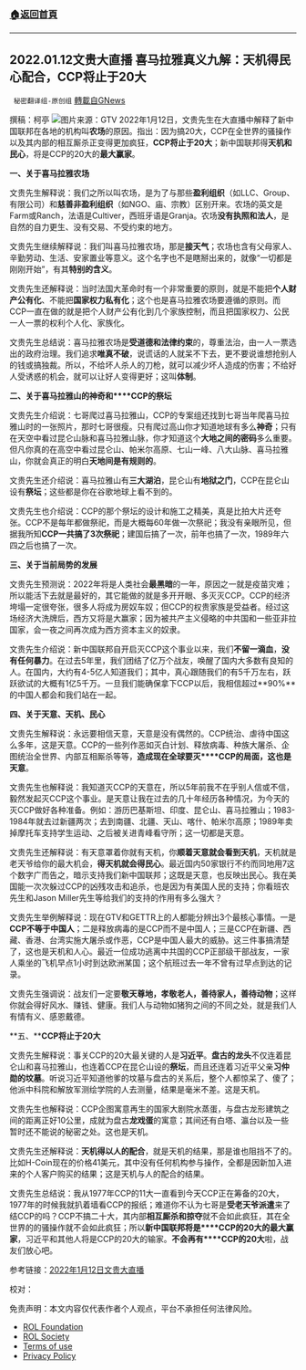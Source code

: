 ###  [:house:返回首頁](https://github.com/ourhimalayas/txt)
---


## 2022.01.12文贵大直播 喜马拉雅真义九解：天机得民心配合，CCP将止于20大
` 秘密翻译组-原创组` [轉載自GNews](https://gnews.org/zh-hans/1856807/)

撰稿：柯亭
![](https://assets.gnews.org/wp-content/uploads/2022/01/9462fc4a6e8e1bdfa61cf580aeea0d2a.jpg)图片来源：GTV
2022年1月12日，文贵先生在大直播中解释了新中国联邦在各地的机构叫**农场**的原因。指出：因为搞20大，CCP在全世界的骚操作以及其内部的相互厮杀正变得更加疯狂，**CCP将止于20大**；新中国联邦得**天机和民心**，将是CCP的20大的**最大赢家**。

**一、关于喜马拉雅农场**

文贵先生解释说：我们之所以叫农场，是为了与那些**盈利组织**（如LLC、Group、有限公司）和**慈善非盈利组织**（如NGO、庙、宗教）区别开来。农场的英文是Farm或Ranch，法语是Cultiver，西班牙语是Granja。农场**没有执照和法人**，是自然的自力更生、没有交易、不受约束的地方。

文贵先生继续解释说：我们叫喜马拉雅农场，那是**接天气**；农场也含有父母家人、辛勤劳动、生活、安家置业等意义。这个名字也不是瞎掰出来的，就像“一切都是刚刚开始”，有其**特别的含义**。

文贵先生还解释说：当时法国大革命时有一个非常重要的原则，就是不能把**个人财产公有化**、不能把**国家权力私有化**；这个也是喜马拉雅农场要遵循的原则。而CCP一直在做的就是把个人财产公有化到几个家族控制，而且把国家权力、公民一人一票的权利个人化、家族化。

文贵先生总结说：喜马拉雅农场是**受道德和法律约束**的，尊重法治，由一人一票选出的政府治理。我们追求**唯真不破**，说谎话的人就呆不下去，更不要说谁想抢别人的钱或搞独裁。所以，不给坏人杀人的刀枪，就可以减少坏人造成的伤害；不给好人受诱惑的机会，就可以让好人变得更好；这叫**体制**。

**二、关于喜马拉雅山的神奇和****CCP的祭坛**

文贵先生介绍说：七哥爬过喜马拉雅山，CCP的专案组还找到七哥当年爬喜马拉雅山时的一张照片，那时七哥很瘦。只有爬过高山你才知道地球有多么**神奇**；只有在天空中看过昆仑山脉和喜马拉雅山脉，你才知道这个**大地之间的密码**多么重要。但凡你真的在高空中看过昆仑山、帕米尔高原、七山一峰、八大山脉、喜马拉雅山，你就会真正的明白**天地间是有规则的**。

文贵先生还介绍说：喜马拉雅山有**三大湖泊**，昆仑山有**地狱之门**，CCP在昆仑山设有**祭坛**；这些都是你在谷歌地球上看不到的。

文贵先生也介绍说：CCP的那个祭坛的设计和施工之精美，真是比拍大片还夸张。CCP不是每年都做祭祀，而是大概每60年做一次祭祀；我没有亲眼所见，但据我所知**CCP一共搞了3次祭祀**；建国后搞了一次，前年也搞了一次，1989年六四之后也搞了一次。

**三、关于当前局势的发展**

文贵先生预测说：2022年将是人类社会**最黑暗**的一年，原因之一就是疫苗灾难；所以能活下去就是最好的，其它能做的就是多开开眼、多灭灭CCP。CCP的经济垮塌一定很夸张，很多人将成为房奴车奴；但CCP的权贵家族是受益者。经过这场经济大洗牌后，西方又将是大赢家；因为被共产主义侵略的中共国和一些亚非拉国家，会一夜之间再次成为西方资本主义的奴隶。

文贵先生介绍说：新中国联邦自开启灭CCP这个事业以来，我们**不留一滴血**，**没有任何暴力**。在过去5年里，我们团结了亿万个战友，唤醒了国内大多数有良知的人。在国内，大约有4-5亿人知道我们；其中，真心跟随我们的有5千万左右，跃跃欲试的大概有1亿5千万。一旦我们能确保拿下CCP以后，我相信超过**90%**的中国人都会和我们站在一起。

**四、关于天意、天机、民心**

文贵先生解释说：永远要相信天意，天意是没有偶然的。CCP统治、虐待中国这么多年，这是天意。CCP的一些列作恶如灭白计划、释放病毒、种族大屠杀、企图统治全世界、内部互相厮杀等等，**造成现在全球要灭****CCP的局面，这也是天意**。

文贵先生也解释说：我知道灭CCP的天意在，所以5年前我不在乎别人信或不信，毅然发起灭CCP这个事业。是天意让我在过去的几十年经历各种情况，为今天的灭CCP做好各种准备。例如：游历巴基斯坦、印度、昆仑山、喜马拉雅山；1983-1984年就去过新疆两次；去到南疆、北疆、天山、喀什、帕米尔高原；1989年卖掉摩托车支持学生运动、之后被关进青峰看守所；这一切都是天意。

文贵先生还解释说：有天意罩着你就有天机，你**顺着天意就会看到天机**，天机就是老天爷给你的最大机会，**得天机就会得民心**。最近国内50家银行不约而同地用7这个数字广而告之，暗示支持我们新中国联邦；这既是天意，也反映出民心。我在美国能一次次躲过CCP的凶残攻击和追杀，也是因为有美国人民的支持；你看班农先生和Jason Miller先生等给我们的支持的作用有多么强大？

文贵先生举例解释说：现在GTV和GETTR上的人都能分辨出3个最核心事情。一是**CCP不等于中国人**；二是释放病毒的是CCP而不是中国人；三是CCP在新疆、西藏、香港、台湾实施大屠杀或作恶，CCP是中国人最大的威胁。这三件事搞清楚了，这也是天机和人心。最近一位成功逃离中共国的CCP正部级干部战友，一家人乘坐的飞机早点1小时到达欧洲某国；这个航班过去一年不曾有过早点到达的记录。

文贵先生强调说：战友们一定要**敬天尊地，孝敬老人，善待家人，善待动物**；这样你就会得好风水、赚钱、健康。我们人与动物如猪狗之间的不同之处，就是我们人有情有义、感恩戴德。

**五、****CCP将止于20大**

文贵先生解释说：事关CCP的20大最关键的人是**习近平**。**盘古的龙头**不仅连着昆仑山和喜马拉雅山，也连着CCP在昆仑山设的**祭坛**，而且还连着习近平父亲**习仲勋的坟墓**。听说习近平知道他爹的坟墓与盘古的关系后，整个人都惊呆了、傻了；他派中科院和解放军测绘学院的人去测量，结果是毫米不差。这是天机。

文贵先生也解释说：CCP企图寓意再生的国家大剧院水蒸蛋，与盘古龙形建筑之间的距离正好10公里，成就为盘古**龙戏蛋**的寓意；其间还有白塔、瀛台以及一些暂时还不能说的秘密之处。这也是天机。

文贵先生还解释说：**天机得以人的配合**，就是天机的结果，那是谁也阻挡不了的。比如H-Coin现在的价格41美元，其中没有任何机构参与操作，全都是因新加入进来的个人客户购买的结果；这是天机与人的配合的结果。

文贵先生总结说：我从1977年CCP的11大一直看到今天CCP正在筹备的20大，1977年的时候我就扒着墙看CCP的报纸；难道你不认为七哥是**受老天爷派遣**来了结CCP的吗？CCP不搞二十大，其内部**相互厮杀和掠夺**就不会如此疯狂，其在全世界的的骚操作就不会如此疯狂；所以**新中国联邦将是****CCP的20大的最大赢家**，习近平和其他人将是CCP的20大的输家。**不会再有****CCP的20大**啦，战友们放心吧。

参考链接：[2022年1月12日文贵大直播](https://gtv.org/video/id=61df44f3a6dfdd6031535439)

校对：

 

免责声明：本文内容仅代表作者个人观点，平台不承担任何法律风险。

- [ROL Foundation](https://rolfoundation.org/)
- [ROL Society](https://rolsociety.org/)
- [Terms of use](https://gnews.org/terms-of-use-3/)
- [Privacy Policy](https://gnews.org/privacy-policy/)
